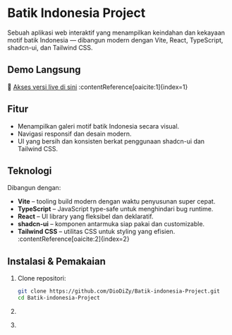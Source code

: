 #  Batik Indonesia Project

Sebuah aplikasi web interaktif yang menampilkan keindahan dan kekayaan motif batik Indonesia — dibangun modern dengan Vite, React, TypeScript, shadcn-ui, dan Tailwind CSS.

##  Demo Langsung
🚀 [Akses versi live di sini](https://batik-indonesia-project.vercel.app) :contentReference[oaicite:1]{index=1}

##  Fitur
- Menampilkan galeri motif batik Indonesia secara visual.
- Navigasi responsif dan desain modern.
- UI yang bersih dan konsisten berkat penggunaan shadcn-ui dan Tailwind CSS.

##  Teknologi
Dibangun dengan:
- **Vite** – tooling build modern dengan waktu penyusunan super cepat.  
- **TypeScript** – JavaScript type-safe untuk menghindari bug runtime.  
- **React** – UI library yang fleksibel dan deklaratif.  
- **shadcn-ui** – komponen antarmuka siap pakai dan customizable.  
- **Tailwind CSS** – utilitas CSS untuk styling yang efisien. :contentReference[oaicite:2]{index=2}

##  Instalasi & Pemakaian
1. Clone repositori:
   ```bash
   git clone https://github.com/DioDiZy/Batik-indonesia-Project.git
   cd Batik-indonesia-Project
2. ```bash npm install
3.  ```bash npm run dev
